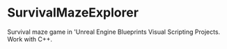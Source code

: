 # SurvivalMazeExplorer
Survival maze game in 'Unreal Engine Blueprints Visual Scripting Projects. Work with C++.
